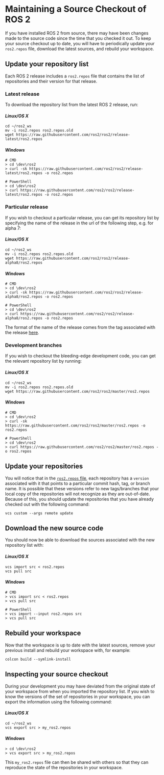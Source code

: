 # Maintaining a Source Checkout of ROS 2
If you have installed ROS 2 from source, there may have been changes made to the source code since the time that you checked it out.
To keep your source checkout up to date, you will have to periodically update your `ros2.repos` file, download the latest sources, and rebuild your workspace.

## Update your repository list
Each ROS 2 release includes a `ros2.repos` file that contains the list of repositories and their version for that release.

### Latest release
To download the repository list from the latest ROS 2 release, run:

#### _Linux/OS X_
```
cd ~/ros2_ws
mv -i ros2.repos ros2.repos.old
wget https://raw.githubusercontent.com/ros2/ros2/release-latest/ros2.repos
```

#### _Windows_
```
# CMD
> cd \dev\ros2
> curl -sk https://raw.githubusercontent.com/ros2/ros2/release-latest/ros2.repos -o ros2.repos

# PowerShell
> cd \dev\ros2
> curl https://raw.githubusercontent.com/ros2/ros2/release-latest/ros2.repos -o ros2.repos
```

### Particular release
If you wish to checkout a particular release, you can get its repository list by specifying the name of the release in the url of the following step, e.g. for alpha 7:

#### _Linux/OS X_
```
cd ~/ros2_ws
mv -i ros2.repos ros2.repos.old
wget https://raw.githubusercontent.com/ros2/ros2/release-alpha8/ros2.repos
```

#### _Windows_
```
# CMD
> cd \dev\ros2
> curl -sk https://raw.githubusercontent.com/ros2/ros2/release-alpha8/ros2.repos -o ros2.repos

# PowerShell
> cd \dev\ros2
> curl https://raw.githubusercontent.com/ros2/ros2/release-alpha8/ros2.repos -o ros2.repos
```

The format of the name of the release comes from the tag associated with the release [here](https://github.com/ros2/ros2/tags).

### Development branches
If you wish to checkout the bleeding-edge development code, you can get the relevant repository list by running:

#### _Linux/OS X_
```
cd ~/ros2_ws
mv -i ros2.repos ros2.repos.old
wget https://raw.githubusercontent.com/ros2/ros2/master/ros2.repos
```

#### _Windows_
```
# CMD
> cd \dev\ros2
> curl -sk https://raw.githubusercontent.com/ros2/ros2/master/ros2.repos -o ros2.repos

# PowerShell
> cd \dev\ros2
> curl https://raw.githubusercontent.com/ros2/ros2/master/ros2.repos -o ros2.repos
```


## Update your repositories
You will notice that in the [`ros2.repos` file](https://raw.githubusercontent.com/ros2/ros2/release-latest/ros2.repos), each repository has a `version` associated with it that points to a particular commit hash, tag, or branch name.
It is possible that these versions refer to new tags/branches that your local copy of the repositories will not recognize as they are out-of-date.
Because of this, you should update the repositories that you have already checked out with the following command:

```
vcs custom --args remote update
```


## Download the new source code
You should now be able to download the sources associated with the new repository list with:

#### _Linux/OS X_
```
vcs import src < ros2.repos
vcs pull src
```

#### _Windows_
```
# CMD
> vcs import src < ros2.repos
> vcs pull src

# PowerShell
> vcs import --input ros2.repos src
> vcs pull src
```

## Rebuild your workspace
Now that the workspace is up to date with the latest sources, remove your previous install and rebuild your workspace with, for example:

```
colcon build --symlink-install
```

## Inspecting your source checkout
During your development you may have deviated from the original state of your workspace from when you imported the repository list.
If you wish to know the versions of the set of repositories in your workspace, you can export the information using the following command:

#### _Linux/OS X_
```
cd ~/ros2_ws
vcs export src > my_ros2.repos
```

#### _Windows_
```
> cd \dev\ros2
> vcs export src > my_ros2.repos
```

This `my_ros2.repos` file can then be shared with others so that they can reproduce the state of the repositories in your workspace.
